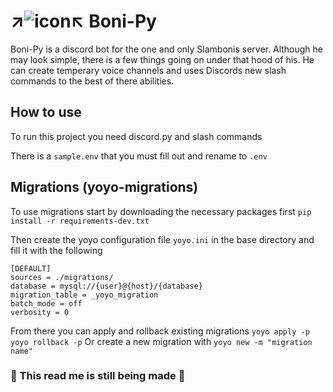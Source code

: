 #  ↗![icon](https://cdn.discordapp.com/avatars/819606905735479356/d9a465142e9caf564de77f1eebec4103.png?size=256)↖ Boni-Py
Boni-Py is a discord bot for the one and only Slambonis server. Although he may look simple, there is a few things going on under that hood of his. He can create temperary voice channels and uses Discords new slash commands to the best of there abilities.

## How to use
To run this project you need discord.py and slash commands

There is a `sample.env` that you must fill out and rename to `.env`

## Migrations (yoyo-migrations)
To use migrations start by downloading the necessary packages first
`pip install -r requirements-dev.txt`

Then create the yoyo configuration file `yoyo.ini` in the base directory and fill it with the following

    [DEFAULT]
    sources = ./migrations/
    database = mysql://{user}@{host}/{database}
    migration_table = _yoyo_migration
    batch_mode = off
    verbosity = 0
    
From there you can apply and rollback existing migrations
`yoyo apply -p`
`yoyo rollback -p`
Or create a new migration with
`yoyo new -m "migration name"`


### 🚧 This read me is still being made 🚧


